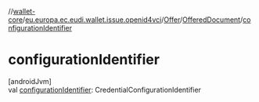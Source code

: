//[wallet-core](../../../../index.md)/[eu.europa.ec.eudi.wallet.issue.openid4vci](../../index.md)/[Offer](../index.md)/[OfferedDocument](index.md)/[configurationIdentifier](configuration-identifier.md)

# configurationIdentifier

[androidJvm]\
val [configurationIdentifier](configuration-identifier.md): CredentialConfigurationIdentifier
